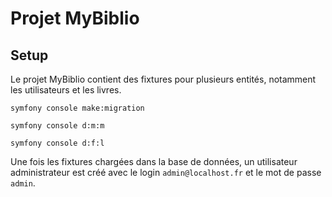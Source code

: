 # Projet MyBiblio

## Setup

Le projet MyBiblio contient des fixtures pour plusieurs entités, notamment les utilisateurs et les livres.

```
symfony console make:migration
```
```
symfony console d:m:m
```
```
symfony console d:f:l
```

Une fois les fixtures chargées dans la base de données, un utilisateur administrateur est créé avec le login `admin@localhost.fr` et le mot de passe `admin`.
